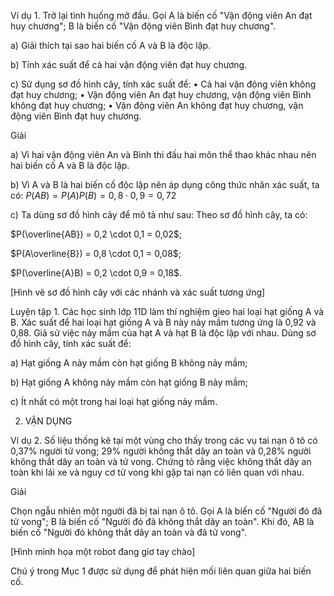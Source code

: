 Ví dụ 1. Trở lại tình huống mở đầu. Gọi A là biến cố "Vận động viên An đạt huy chương"; B là biến cố "Vận động viên Bình đạt huy chương".

a) Giải thích tại sao hai biến cố A và B là độc lập.

b) Tính xác suất để cả hai vận động viên đạt huy chương.

c) Sử dụng sơ đồ hình cây, tính xác suất để:
• Cả hai vận động viên không đạt huy chương;
• Vận động viên An đạt huy chương, vận động viên Bình không đạt huy chương;
• Vận động viên An không đạt huy chương, vận động viên Bình đạt huy chương.

Giải

a) Vì hai vận động viên An và Bình thi đấu hai môn thể thao khác nhau nên hai biến cố A và B là độc lập.

b) Vì A và B là hai biến cố độc lập nên áp dụng công thức nhân xác suất, ta có:
   $P(AB) = P(A)P(B) = 0,8 \cdot 0,9 = 0,72$

c) Ta dùng sơ đồ hình cây để mô tả như sau:
   Theo sơ đồ hình cây, ta có:

   $P(\overline{AB}) = 0,2 \cdot 0,1 = 0,02$;
   
   $P(A\overline{B}) = 0,8 \cdot 0,1 = 0,08$;
   
   $P(\overline{A}B) = 0,2 \cdot 0,9 = 0,18$.

[Hình vẽ sơ đồ hình cây với các nhánh và xác suất tương ứng]

Luyện tập 1. Các học sinh lớp 11D làm thí nghiệm gieo hai loại hạt giống A và B. Xác suất để hai loại hạt giống A và B này nảy mầm tương ứng là 0,92 và 0,88. Giả sử việc nảy mầm của hạt A và hạt B là độc lập với nhau. Dùng sơ đồ hình cây, tính xác suất để:

a) Hạt giống A nảy mầm còn hạt giống B không nảy mầm;

b) Hạt giống A không nảy mầm còn hạt giống B nảy mầm;

c) Ít nhất có một trong hai loại hạt giống nảy mầm.

2. VẬN DỤNG

Ví dụ 2. Số liệu thống kê tại một vùng cho thấy trong các vụ tai nạn ô tô có 0,37% người tử vong; 29% người không thắt dây an toàn và 0,28% người không thắt dây an toàn và tử vong. Chứng tỏ rằng việc không thắt dây an toàn khi lái xe và nguy cơ tử vong khi gặp tai nạn có liên quan với nhau.

Giải

Chọn ngẫu nhiên một người đã bị tai nạn ô tô.
Gọi A là biến cố "Người đó đã tử vong"; B là biến cố "Người đó đã không thắt dây an toàn".
Khi đó, AB là biến cố "Người đó không thắt dây an toàn và đã tử vong".

[Hình minh họa một robot đang giơ tay chào]

Chú ý trong Mục 1 được sử dụng để phát hiện mối liên quan giữa hai biến cố.